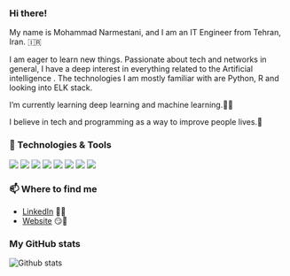 ### Hi there!

My name is Mohammad Narmestani, and I am an IT Engineer from Tehran, Iran. 🇮🇷

I am eager to learn new things. Passionate about tech and networks in general, I have a deep interest in everything related to the Artificial intelligence .
The technologies I am mostly familiar with are Python, R and looking into ELK stack.

I’m currently learning deep learning and machine learning.📖🌱

I believe in tech and programming as a way to improve people lives.🤗

### 🧰 Technologies & Tools

![](https://img.shields.io/badge/OS-Windows-informational?style=flat&logo=windows&logoColor=white&color=2bbc8a)
![](https://img.shields.io/badge/OS-Mac-informational?style=flat&logo=Apple&logoColor=white&color=2bbc8a)
![](https://img.shields.io/badge/OS-Linux-informational?style=flat&logo=linux&logoColor=white&color=2bbc8a)
![](https://img.shields.io/badge/Editor-VS_Code-informational?style=flat&logo=Visual-Studio-Code&logoColor=white&color=2bbc8a)
![](https://img.shields.io/badge/Code-Python-informational?style=flat&logo=python&logoColor=white&color=2bbc8a)
![](https://img.shields.io/badge/Code-R-informational?style=flat&logo=R&logoColor=white&color=2bbc8a)
![](https://img.shields.io/badge/Scripting-PowerShell-informational?style=flat&logo=PowerShell&logoColor=white&color=2bbc8a)
![](https://img.shields.io/badge/Virtualization-VMware-informational?style=flat&logo=VMware&logoColor=white&color=2bbc8a)

### 📫 Where to find me

- [LinkedIn](https://www.linkedin.com/in/mohammad-narmestani/) 👨💼
- [Website](https://narmestani.com) 😏🔗



### My GitHub stats

![Github stats](https://github-readme-stats.vercel.app/api?username=techmod&show_icons=true)

<!--
**techmod/techmod** is a ✨ _special_ ✨ repository because its `README.md` (this file) appears on your GitHub profile.


-->

